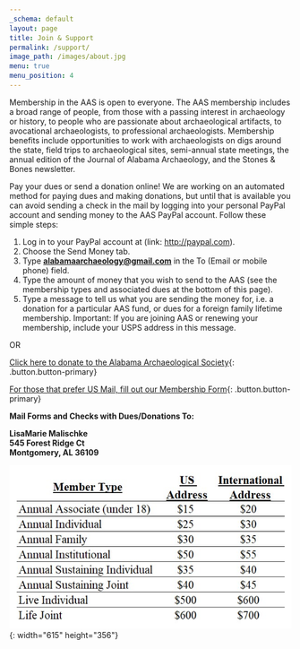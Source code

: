 ```yaml
---
_schema: default
layout: page
title: Join & Support
permalink: /support/
image_path: /images/about.jpg
menu: true
menu_position: 4
---
```

Membership in the AAS is open to everyone. The AAS membership includes a broad range of people, from those with a passing interest in archaeology or history, to people who are passionate about archaeological artifacts, to avocational archaeologists, to professional archaeologists. Membership benefits include opportunities to work with archaeologists on digs around the state, field trips to archaeological sites, semi-annual state meetings, the annual edition of the Journal of Alabama Archaeology, and the Stones & Bones newsletter.

Pay your dues or send a donation online! We are working on an automated method for paying dues and making donations, but until that is available you can avoid sending a check in the mail by logging into your personal PayPal account and sending money to the AAS PayPal account. Follow these simple steps:

1. Log in to your PayPal account at (link: http://paypal.com).
2. Choose the Send Money tab.
3. Type **alabamaarchaeology@gmail.com** in the To (Email or mobile phone) field.
4. Type the amount of money that you wish to send to the AAS (see the membership types and associated dues at the bottom of this page).
5. Type a message to tell us what you are sending the money for, i.e. a donation for a particular AAS fund, or dues for a foreign family lifetime membership. Important: If you are joining AAS or renewing your membership, include your USPS address in this message.

OR

[Click here to donate to the Alabama Archaeological Society](https://www.paypal.com/donate?hosted_button_id=NBWBNPH3JP6GY){: .button.button-primary}

[For those that prefer US Mail, fill out our Membership Form](/uploads/2023-Alabama-Archaeology-Society-Membership-Form.pdf){: .button.button-primary}

**Mail Forms and Checks with Dues/Donations To:**

**LisaMarie Malischke<br>545 Forest Ridge Ct<br>Montgomery, AL 36109**<br>

![](/uploads/aas-dues-table.jpg){: width="615" height="356"}

<div>&nbsp;</div>
